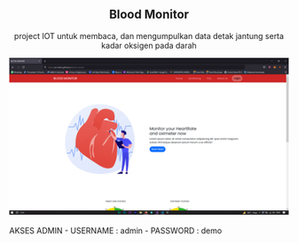 <div align="center">
  <h2><b>Blood Monitor</b></h2>
 <p>
  project IOT untuk membaca, dan mengumpulkan data detak jantung serta kadar oksigen pada darah <br>
</p>
<img src="./img/home-page.png"/></img>
</div>

<br>
AKSES ADMIN
- USERNAME : admin
- PASSWORD : demo
